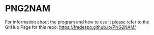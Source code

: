 # PNG2NAM

For information about the program and how to use it please refer to the GitHub Page for this repo: https://fredespo.github.io/PNG2NAM/
